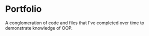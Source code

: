 # Portfolio
A conglomeration of code and files that I've completed over time to demonstrate knowledge of OOP.
